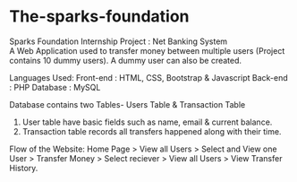 # The-sparks-foundation
Sparks Foundation Internship Project : Net Banking System  
A Web Application used to transfer money between multiple users (Project contains 10 dummy users). A dummy user can also be created.  

Languages Used:
Front-end : HTML, CSS, Bootstrap & Javascript 
Back-end : PHP 
Database : MySQL   

Database contains two Tables- Users Table & Transaction Table 
1. User table have basic fields such as name, email & current balance. 
2. Transaction table records all transfers happened along with their time.  

Flow of the Website: Home Page > View all Users > Select and View one User > Transfer Money > Select reciever > View all Users > View Transfer History.

